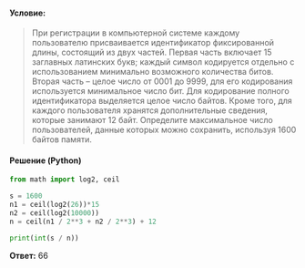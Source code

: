 #### Условие:
> При регистрации в компьютерной системе каждому пользователю присваивается идентификатор фиксированной длины, состоящий из двух частей. Первая часть включает 15 заглавных латинских букв; каждый символ кодируется отдельно с использованием минимально возможного количества битов. Вторая часть – целое число от 0001 до 9999, для его кодирования используется минимальное число бит. Для кодирование полного идентификатора выделяется целое число байтов. Кроме того, для каждого пользователя хранятся дополнительные сведения, которые занимают 12 байт. Определите максимальное число пользователей, данные которых можно сохранить, используя 1600 байтов памяти.

#### Решение (Python)
```python
from math import log2, ceil

s = 1600
n1 = ceil(log2(26))*15
n2 = ceil(log2(10000))
n = ceil(n1 / 2**3 + n2 / 2**3) + 12

print(int(s / n))
```

**Ответ:** 66
